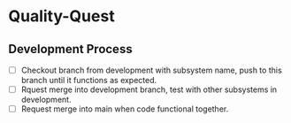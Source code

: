 # Quality-Quest

## Development Process
-[ ] Checkout branch from development with subsystem name, push to this branch until it functions as expected.
-[ ] Rquest merge into development branch, test with other subsystems in development.
-[ ] Request merge into main when code functional together.

